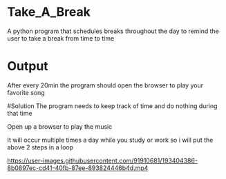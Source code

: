 # Take_A_Break
A python program that schedules breaks throughout the day to remind the user to take a break from time to time

# Output
After every 20min the program should open the browser to play your favorite song

#Solution
The program needs to keep track of time and do nothing during that time

Open up a browser to play the music

It will occur multiple times a day while you study or work  so i will put the above 
2 steps in a loop



https://user-images.githubusercontent.com/91910681/193404386-8b0897ec-cd41-40fb-87ee-893824446b4d.mp4

